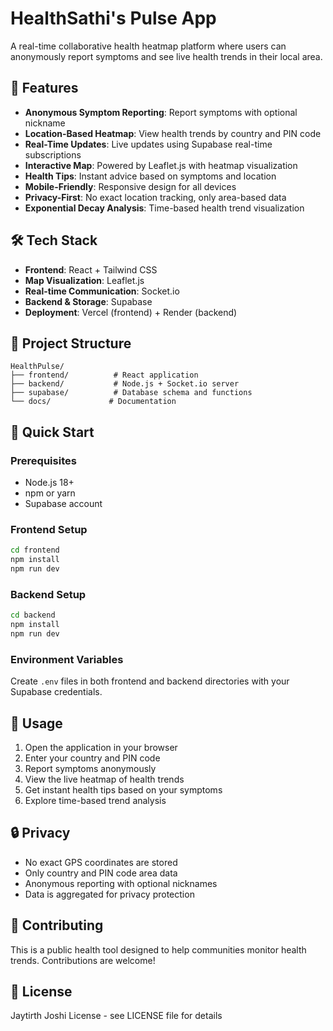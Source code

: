 # HealthSathi's Pulse App

A real-time collaborative health heatmap platform where users can anonymously report symptoms and see live health trends in their local area.

## 🚀 Features

- **Anonymous Symptom Reporting**: Report symptoms with optional nickname
- **Location-Based Heatmap**: View health trends by country and PIN code
- **Real-Time Updates**: Live updates using Supabase real-time subscriptions
- **Interactive Map**: Powered by Leaflet.js with heatmap visualization
- **Health Tips**: Instant advice based on symptoms and location
- **Mobile-Friendly**: Responsive design for all devices
- **Privacy-First**: No exact location tracking, only area-based data
- **Exponential Decay Analysis**: Time-based health trend visualization

## 🛠️ Tech Stack

- **Frontend**: React + Tailwind CSS
- **Map Visualization**: Leaflet.js
- **Real-time Communication**: Socket.io
- **Backend & Storage**: Supabase
- **Deployment**: Vercel (frontend) + Render (backend)

## 📁 Project Structure

```
HealthPulse/
├── frontend/          # React application
├── backend/           # Node.js + Socket.io server
├── supabase/          # Database schema and functions
└── docs/             # Documentation
```

## 🚀 Quick Start

### Prerequisites
- Node.js 18+
- npm or yarn
- Supabase account

### Frontend Setup
```bash
cd frontend
npm install
npm run dev
```

### Backend Setup
```bash
cd backend
npm install
npm run dev
```

### Environment Variables
Create `.env` files in both frontend and backend directories with your Supabase credentials.

## 📱 Usage

1. Open the application in your browser
2. Enter your country and PIN code
3. Report symptoms anonymously
4. View the live heatmap of health trends
5. Get instant health tips based on your symptoms
6. Explore time-based trend analysis

## 🔒 Privacy

- No exact GPS coordinates are stored
- Only country and PIN code area data
- Anonymous reporting with optional nicknames
- Data is aggregated for privacy protection

## 🤝 Contributing

This is a public health tool designed to help communities monitor health trends. Contributions are welcome!

## 📄 License

Jaytirth Joshi License - see LICENSE file for details